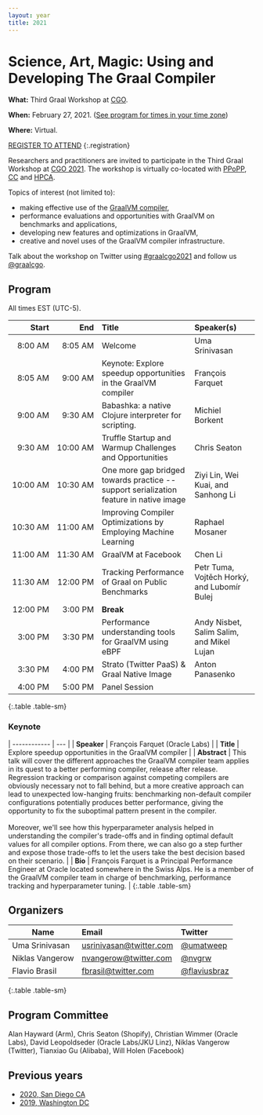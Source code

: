 ```yaml
---
layout: year
title: 2021
---
```


# Science, Art, Magic: Using and Developing The Graal Compiler

**What:** Third Graal Workshop at [CGO](https://www.cgo.org).

**When:** February 27, 2021. ([See program for times in your time zone](https://conf.researchr.org/program/cgo-2021/program-cgo-2021))

**Where:** Virtual.

<style>
  .registration {
    text-decoration: underline;
    font-size: 3vw;
    text-align: center;
  }
</style>

[REGISTER TO ATTEND](https://conf.researchr.org/attending/cgo-2021/registration)
{:.registration}

Researchers and practitioners are invited to participate in the Third Graal Workshop at [CGO 2021](https://conf.researchr.org/home/cgo-2021). The workshop is virtually co-located with [PPoPP](https://conf.researchr.org/home/PPoPP-2021), [CC](https://conf.researchr.org/home/CC-2021) and [HPCA](https://hpca-conf.org/2021/).

Topics of interest (not limited to):
- making effective use of the [GraalVM compiler](https://github.com/oracle/graal),
- performance evaluations and opportunities with GraalVM on benchmarks and applications,
- developing new features and optimizations in GraalVM,
- creative and novel uses of the GraalVM compiler infrastructure.

Talk about the workshop on Twitter using [#graalcgo2021](https://twitter.com/search?q=%23graalcgo2021) and follow us [@graalcgo](https://twitter.com/graalcgo).

## Program

All times EST (UTC-5).

| Start         | End           | Title                                                                                  | Speaker(s)                                  |
| ------------: | ------------: | :------------------------------------------------------------------------------------- | :------------------------------------------ |
|  8:00&nbsp;AM |  8:05&nbsp;AM | Welcome                                                                                | Uma Srinivasan                              |
|  8:05&nbsp;AM |  9:00&nbsp;AM | Keynote: Explore speedup opportunities in the GraalVM compiler                         | François Farquet                            |
|  9:00&nbsp;AM |  9:30&nbsp;AM | Babashka: a native Clojure interpreter for scripting.                                  | Michiel Borkent                             |
|  9:30&nbsp;AM | 10:00&nbsp;AM | Truffle Startup and Warmup Challenges and Opportunities                                | Chris Seaton                                |
| 10:00&nbsp;AM | 10:30&nbsp;AM | One more gap bridged towards practice -- support serialization feature in native image | Ziyi Lin, Wei Kuai, and Sanhong Li          |
| 10:30&nbsp;AM | 11:00&nbsp;AM | Improving Compiler Optimizations by Employing Machine Learning                         | Raphael Mosaner                             |
| 11:00&nbsp;AM | 11:30&nbsp;AM | GraalVM at Facebook                                                                    | Chen Li                                     |
| 11:30&nbsp;AM | 12:00&nbsp;PM | Tracking Performance of Graal on Public Benchmarks                                     | Petr Tuma, Vojtěch Horký, and Lubomír Bulej |
| 12:00&nbsp;PM |  3:00&nbsp;PM | **Break**                                                                              |                                             |
|  3:00&nbsp;PM |  3:30&nbsp;PM | Performance understanding tools for GraalVM using eBPF                                 | Andy Nisbet, Salim Salim, and Mikel Lujan   |
|  3:30&nbsp;PM |  4:00&nbsp;PM | Strato (Twitter PaaS) & Graal Native Image                                             | Anton Panasenko                             |
|  4:00&nbsp;PM |  5:00&nbsp;PM | Panel Session                                                                          |                                             |
{:.table .table-sm}

### Keynote

| ------------ | --- |
| **Speaker**  | François Farquet (Oracle Labs)                                                                                                                                                                                                                                                                                                                                                                                                                                                                                                                                                                                                                                                                                                                                                                                                        |
| **Title**    | Explore speedup opportunities in the GraalVM compiler                                                                                                                                                                                                                                                                                                                                                                                                                                                                                                                                                                                                                                                                                                                                                                                 |
| **Abstract** | This talk will cover the different approaches the GraalVM compiler team applies in its quest to a better performing compiler, release after release. Regression tracking or comparison against competing compilers are obviously necessary not to fall behind, but a more creative approach can lead to unexpected low-hanging fruits: benchmarking non-default compiler configurations potentially produces better performance, giving the opportunity to fix the suboptimal pattern present in the compiler. <br><br> Moreover, we'll see how this hyperparameter analysis helped in understanding the compiler's trade-offs and in finding optimal default values for all compiler options. From there, we can also go a step further and expose those trade-offs to let the users take the best decision based on their scenario. |
| **Bio**      | François Farquet is a Principal Performance Engineer at Oracle located somewhere in the Swiss Alps. He is a member of the GraalVM compiler team in charge of benchmarking, performance tracking and hyperparameter tuning.                                                                                                                                                                                                                                                                                                                                                                                                                                                                                                                                                                                                            |
{:.table .table-sm}

## Organizers

| Name            | Email                                                     | Twitter                                         |
| --------------- | :-------------------------------------------------------- | :---------------------------------------------- |
| Uma Srinivasan  | [usrinivasan@twitter.com](mailto:usrinivasan@twitter.com) | [@umatweep](https://twitter.com/umatweep)       |
| Niklas Vangerow | [nvangerow@twitter.com](mailto:nvangerow@twitter.com)     | [@nvgrw](https://twitter.com/nvgrw)             |
| Flavio Brasil   | [fbrasil@twitter.com](mailto:fbrasil@twitter.com)         | [@flaviusbraz](https://twitter.com/flaviusbraz) |
{:.table .table-sm}

## Program Committee

Alan Hayward (Arm), Chris Seaton (Shopify), Christian Wimmer (Oracle Labs), David Leopoldseder (Oracle Labs/JKU Linz), Niklas Vangerow (Twitter), Tianxiao Gu (Alibaba), Will Holen (Facebook)

## Previous years

* [2020, San Diego CA](../2020/)
* [2019, Washington DC](../2019/)
